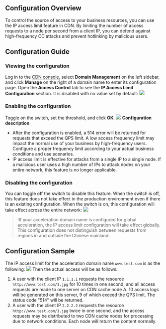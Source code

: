 ## Configuration Overview
To control the source of access to your business resources, you can use the IP access limit feature in CDN. By limiting the number of access requests to a node per second from a client IP, you can defend against high-frequency CC attacks and prevent hotlinking by malicious users.


## Configuration Guide
### Viewing the configuration
Log in to the [CDN console](https://console.cloud.tencent.com/cdn), select **Domain Management** on the left sidebar, and click **Manage** on the right of a domain name to enter its configuration page. Open the **Access Control** tab to see the **IP Access Limit Configuration** section. It is disabled with no value set by default:
![](https://main.qcloudimg.com/raw/647b73c63e867b31dfc1116fec3225b0.png)

### Enabling the configuration

Toggle on the switch, set the threshold, and click **OK**.
![](https://main.qcloudimg.com/raw/15303948df14017a03ed7b5890c3673a.png)
**Configuration description**

+ After the configuration is enabled, a 514 error will be returned for requests that exceed the QPS limit. A low access frequency limit may impact the normal use of your business by high-frequency users. Configure a proper frequency limit according to your actual business conditions and use scenarios.
+ IP access limit is effective for attacks from a single IP to a single node. If a malicious user uses a high number of IPs to attack nodes on your entire network, this feature is no longer applicable.

### Disabling the configuration
You can toggle off the switch to disable this feature. When the switch is off, this feature does not take effect in the production environment even if there is an existing configuration. When the switch is on, this configuration will take effect across the entire network:
![](https://main.qcloudimg.com/raw/1f3c1893aed28e3845a1adaea9abf1d9.png)

> !If your acceleration domain name is configured for global acceleration, the IP access limit configuration will take effect globally. This configuration does not distinguish between requests from regions in and outside the Chinese mainland.

## Configuration Sample
The IP access limit for the acceleration domain name `www.test.com` is as the following:
![](https://main.qcloudimg.com/raw/0d78c86a122b3b58c35ca2ba8b3316b6.png)
Then the actual access will be as follows:
1. A user with the client IP `1.1.1.1` requests the resource `http://www.test.com/1.jpg` for 10 times in one second, and all access requests are made to one server on CDN cache node A. 10 access logs will be generated on this server, 9 of which exceed the QPS limit. The status code "514" will be returned.
2. A user with the client IP `2.2.2.2` requests the resource `http://www.test.com/1.jpg` twice in one second, and the access requests may be distributed to two CDN cache nodes for processing due to network conditions. Each node will return the content normally.

